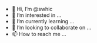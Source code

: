 - 👋 Hi, I’m @swhic
- 👀 I’m interested in ...
- 🌱 I’m currently learning ...
- 💞️ I’m looking to collaborate on ...
- 📫 How to reach me ...

<!---
swhic/swhic is a ✨ special ✨ repository because its `README.md` (this file) appears on your GitHub profile.
You can click the Preview link to take a look at your changes.
--->
